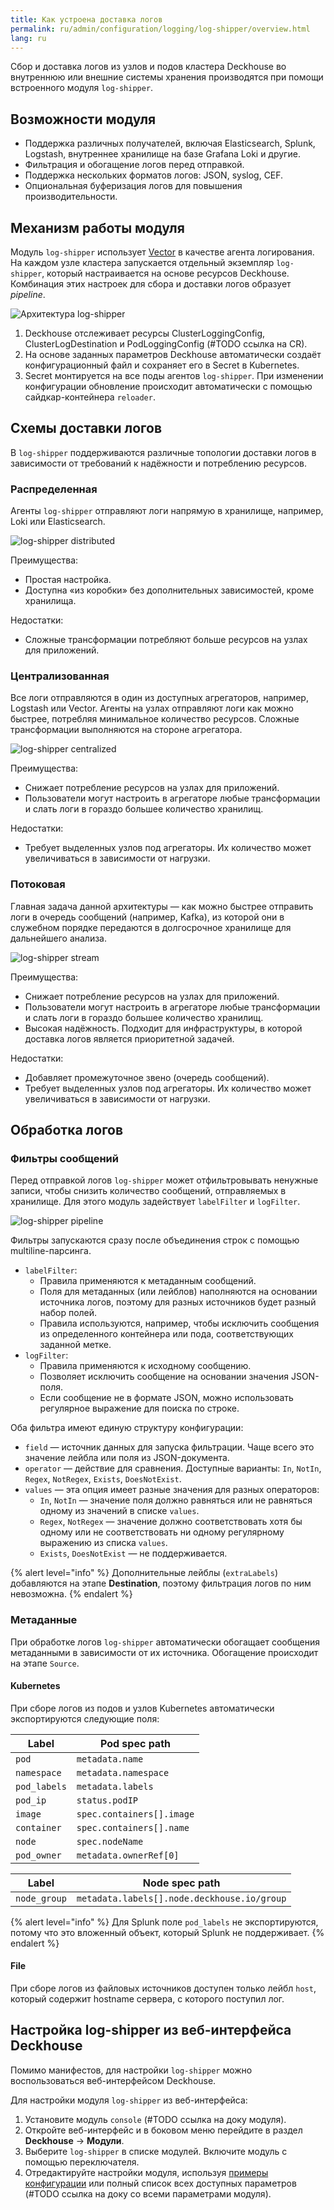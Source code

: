 ```yaml
---
title: Как устроена доставка логов
permalink: ru/admin/configuration/logging/log-shipper/overview.html
lang: ru
---
```


Сбор и доставка логов из узлов и подов кластера Deckhouse во внутреннюю или внешние системы хранения
производятся при помощи встроенного модуля `log-shipper`.

## Возможности модуля

- Поддержка различных получателей, включая Elasticsearch, Splunk, Logstash,
  внутреннее хранилище на базе Grafana Loki и другие.
- Фильтрация и обогащение логов перед отправкой.
- Поддержка нескольких форматов логов: JSON, syslog, CEF.
- Опциональная буферизация логов для повышения производительности.

## Механизм работы модуля

Модуль `log-shipper` использует [Vector](https://vector.dev/) в качестве агента логирования.
На каждом узле кластера запускается отдельный экземпляр `log-shipper`, который настраивается на основе ресурсов Deckhouse.
Комбинация этих настроек для сбора и доставки логов образует *pipeline*.

![Архитектура log-shipper](../../../../images/log-shipper/log_shipper_architecture.svg)

<!-- Исходник схемы: https://docs.google.com/drawings/d/1cOm5emdfPqWp9NT1UrB__TTL31lw7oCgh0VicQH-ouc/edit -->

1. Deckhouse отслеживает ресурсы ClusterLoggingConfig, ClusterLogDestination и PodLoggingConfig (#TODO ссылка на CR).
1. На основе заданных параметров Deckhouse автоматически создаёт конфигурационный файл и сохраняет его в Secret в Kubernetes.
1. Secret монтируется на все поды агентов `log-shipper`.
   При изменении конфигурации обновление происходит автоматически с помощью сайдкар-контейнера `reloader`.

## Схемы доставки логов

В `log-shipper` поддерживаются различные топологии доставки логов
в зависимости от требований к надёжности и потреблению ресурсов.  

### Распределенная

Агенты `log-shipper` отправляют логи напрямую в хранилище, например, Loki или Elasticsearch.

![log-shipper distributed](../../../../images/log-shipper/log_shipper_distributed.svg)

<!-- Исходник картинок: https://docs.google.com/drawings/d/1FFuPgpDHUGRdkMgpVWXxUXvfZTsasUhEh8XNz7JuCTQ/edit -->

Преимущества:

- Простая настройка.
- Доступна «из коробки» без дополнительных зависимостей, кроме хранилища.

Недостатки:

- Сложные трансформации потребляют больше ресурсов на узлах для приложений.

### Централизованная

Все логи отправляются в один из доступных агрегаторов, например, Logstash или Vector.
Агенты на узлах отправляют логи как можно быстрее, потребляя минимальное количество ресурсов.
Сложные трансформации выполняются на стороне агрегатора.

![log-shipper centralized](../../../../images/log-shipper/log_shipper_centralized.svg)

<!-- Исходник картинок: https://docs.google.com/drawings/d/1TL-YUBk0CKSJuKtRVV44M9bnYMq6G8FpNRjxGxfeAhQ/edit -->

Преимущества:

- Снижает потребление ресурсов на узлах для приложений.
- Пользователи могут настроить в агрегаторе любые трансформации и слать логи в гораздо большее количество хранилищ.

Недостатки:

- Требует выделенных узлов под агрегаторы. Их количество может увеличиваться в зависимости от нагрузки.

### Потоковая

Главная задача данной архитектуры — как можно быстрее отправить логи в очередь сообщений (например, Kafka),
из которой они в служебном порядке передаются в долгосрочное хранилище для дальнейшего анализа.

![log-shipper stream](../../../../images/log-shipper/log_shipper_stream.svg)

<!-- Исходник картинок: https://docs.google.com/drawings/d/1R7vbJPl93DZPdrkSWNGfUOh0sWEAKnCfGkXOvRvK3mQ/edit -->

Преимущества:

- Снижает потребление ресурсов на узлах для приложений.
- Пользователи могут настроить в агрегаторе любые трансформации и слать логи в гораздо большее количество хранилищ.
- Высокая надёжность. Подходит для инфраструктуры, в которой доставка логов является приоритетной задачей.

Недостатки:

- Добавляет промежуточное звено (очередь сообщений).
- Требует выделенных узлов под агрегаторы. Их количество может увеличиваться в зависимости от нагрузки.

## Обработка логов

### Фильтры сообщений

Перед отправкой логов `log-shipper` может отфильтровывать ненужные записи,
чтобы снизить количество сообщений, отправляемых в хранилище.
Для этого модуль задействует `labelFilter` и `logFilter`.

![log-shipper pipeline](../../../../images/log-shipper/log_shipper_pipeline.svg)

<!-- Исходник картинок: https://docs.google.com/drawings/d/1SnC29zf4Tse4vlW_wfzhggAeTDY2o9wx9nWAZa_A6RM/edit -->

Фильтры запускаются сразу после объединения строк с помощью multiline-парсинга.

- `labelFilter`:
  - Правила применяются к метаданным сообщений.
  - Поля для метаданных (или лейблов) наполняются на основании источника логов,
    поэтому для разных источников будет разный набор полей.
  - Правила используются, например, чтобы исключить сообщения из определенного контейнера или пода,
    соответствующих заданной метке.
- `logFilter`:
  - Правила применяются к исходному сообщению.
  - Позволяет исключить сообщение на основании значения JSON-поля.
  - Если сообщение не в формате JSON, можно использовать регулярное выражение для поиска по строке.

Оба фильтра имеют единую структуру конфигурации:

- `field` — источник данных для запуска фильтрации. Чаще всего это значение лейбла или поля из JSON-документа.
- `operator` — действие для сравнения. Доступные варианты: `In`, `NotIn`, `Regex`, `NotRegex`, `Exists`, `DoesNotExist`.
- `values` — эта опция имеет разные значения для разных операторов:
  - `In`, `NotIn` — значение поля должно равняться или не равняться одному из значений в списке `values`.
  - `Regex`, `NotRegex` — значение должно соответствовать хотя бы одному
    или не соответствовать ни одному регулярному выражению из списка `values`.
  - `Exists`, `DoesNotExist` — не поддерживается.

{% alert level="info" %}
Дополнительные лейблы (`extraLabels`) добавляются на этапе **Destination**, поэтому фильтрация логов по ним невозможна.
{% endalert %}

### Метаданные

При обработке логов `log-shipper` автоматически обогащает сообщения метаданными в зависимости от их источника.
Обогащение происходит на этапе `Source`.

#### Kubernetes

При сборе логов из подов и узлов Kubernetes автоматически экспортируются следующие поля:

| Label        | Pod spec path             |
|--------------|---------------------------|
| `pod`        | `metadata.name`           |
| `namespace`  | `metadata.namespace`      |
| `pod_labels` | `metadata.labels`         |
| `pod_ip`     | `status.podIP`            |
| `image`      | `spec.containers[].image` |
| `container`  | `spec.containers[].name`  |
| `node`       | `spec.nodeName`           |
| `pod_owner`  | `metadata.ownerRef[0]`    |

| Label        | Node spec path                              |
|--------------|---------------------------------------------|
| `node_group` | `metadata.labels[].node.deckhouse.io/group` |

{% alert level="info" %}
Для Splunk поле `pod_labels` не экспортируются, потому что это вложенный объект, который Splunk не поддерживает.
{% endalert %}

#### File

При сборе логов из файловых источников доступен только лейбл `host`,
который содержит hostname сервера, с которого поступил лог.

## Настройка log-shipper из веб-интерфейса Deckhouse

Помимо манифестов, для настройки `log-shipper` можно воспользоваться веб-интерфейсом Deckhouse.

Для настройки модуля `log-shipper` из веб-интерфейса:

1. Установите модуль `console` (#TODO ссылка на доку модуля).
1. Откройте веб-интерфейс и в боковом меню перейдите в раздел **Deckhouse** -> **Модули**.
1. Выберите `log-shipper` в списке модулей. Включите модуль с помощью переключателя.
1. Отредактируйте настройки модуля, используя [примеры конфигурации](configuration-examples.html)
   или полный список всех доступных параметров (#TODO ссылка на доку со всеми параметрами модуля).
